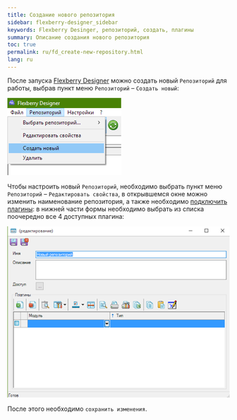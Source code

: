 ```yaml
---
title: Создание нового репозитория
sidebar: flexberry-designer_sidebar
keywords: Flexberry Desinger, репозиторий, создать, плагины
summary: Описание создания нового репозитория
toc: true
permalink: ru/fd_create-new-repository.html
lang: ru
---
```


После запуска [Flexberry Designer](fd_flexberry_desinger.html) можно создать новый `Репозиторий` для работы, выбрав пункт меню `Репозиторий` – `Создать новый`:

![](/images/pages/products/flexberry-designer/about/create-new-repository.png)

Чтобы настроить новый `Репозиторий`, необходимо выбрать пункт меню `Репозиторий` – `Редактировать свойства`, в открывшемся окне можно изменить наименование репозитория, а также необходимо [подключить плагины](fd_flexberry-plugins.html): в нижней части формы необходимо выбрать из списка поочередно все 4 доступных плагина:

![](/images/pages/products/flexberry-designer/about/edit-repository-properties.png)

После этого необходимо `сохранить изменения`.




